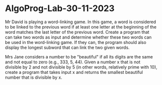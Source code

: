 # AlgoProg-Lab-30-11-2023

Mr David is playing a word-linking game. In this game, a word is considered to be linked to the previous word if at least one letter at the beginning of the word matches the last letter of the previous word. Create a program that can take two words as input and determine whether these two words can be used in the word-linking game. If they can, the program should also display the longest subword that can link the two given words.

Mrs Jane considers a number to be "beautiful" if all its digits are the same and not equal to zero (e.g., 333, 5, 44). Given a number x that is not divisible by 2 and not divisible by 5 (in other words, relatively prime with 10), create a program that takes input x and returns the smallest beautiful number that is divisible by x.
